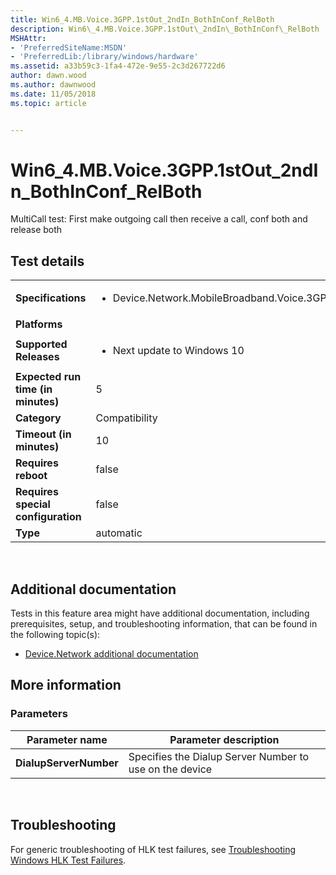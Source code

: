 ```yaml
---
title: Win6_4.MB.Voice.3GPP.1stOut_2ndIn_BothInConf_RelBoth
description: Win6\_4.MB.Voice.3GPP.1stOut\_2ndIn\_BothInConf\_RelBoth
MSHAttr:
- 'PreferredSiteName:MSDN'
- 'PreferredLib:/library/windows/hardware'
ms.assetid: a33b59c3-1fa4-472e-9e55-2c3d267722d6
author: dawn.wood
ms.author: dawnwood
ms.date: 11/05/2018
ms.topic: article


---
```


# Win6_4.MB.Voice.3GPP.1stOut_2ndIn_BothInConf_RelBoth


MultiCall test: First make outgoing call then receive a call, conf both and release both

## Test details
|||
|---|---|
| **Specifications**  | <ul><li>Device.Network.MobileBroadband.Voice.3GPP.Discretional</li></ul> |  
| **Platforms**   | <ul></ul> |
| **Supported Releases** | <ul><li>Next update to Windows 10</li></ul> |
|**Expected run time (in minutes)**| 5 |
|**Category**| Compatibility |
|**Timeout (in minutes)**| 10 |
|**Requires reboot**| false |
|**Requires special configuration**| false |
|**Type**| automatic |

 

## <span id="Additional_documentation"></span><span id="additional_documentation"></span><span id="ADDITIONAL_DOCUMENTATION"></span>Additional documentation


Tests in this feature area might have additional documentation, including prerequisites, setup, and troubleshooting information, that can be found in the following topic(s):

-   [Device.Network additional documentation](device-network-additional-documentation.md)

## <span id="More_information"></span><span id="more_information"></span><span id="MORE_INFORMATION"></span>More information


### <span id="Parameters"></span><span id="parameters"></span><span id="PARAMETERS"></span>Parameters

| Parameter name         | Parameter description                                   |
|------------------------|---------------------------------------------------------|
| **DialupServerNumber** | Specifies the Dialup Server Number to use on the device |

 

## <span id="Troubleshooting"></span><span id="troubleshooting"></span><span id="TROUBLESHOOTING"></span>Troubleshooting


For generic troubleshooting of HLK test failures, see [Troubleshooting Windows HLK Test Failures](..\user\troubleshooting-windows-hlk-test-failures.md).

 

 






